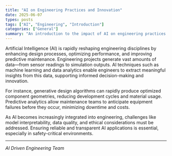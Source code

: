 ```yaml
---
title: "AI on Engineering Practices and Innovation"
date: 2025-06-07
types: posts
tags: ["AI", "Engineering", "Introduction"]
categories: ["General"]
summary: "An introduction to the impact of AI on engineering practices and innovation."
---
```


Artificial Intelligence (AI) is rapidly reshaping engineering disciplines by enhancing design processes, optimizing performance, and improving predictive maintenance. Engineering projects generate vast amounts of data—from sensor readings to simulation outputs. AI techniques such as machine learning and data analytics enable engineers to extract meaningful insights from this data, supporting informed decision-making and innovation.

For instance, generative design algorithms can rapidly produce optimized component geometries, reducing development cycles and material usage. Predictive analytics allow maintenance teams to anticipate equipment failures before they occur, minimizing downtime and costs.

As AI becomes increasingly integrated into engineering, challenges like model interpretability, data quality, and ethical considerations must be addressed. Ensuring reliable and transparent AI applications is essential, especially in safety-critical environments.

---

*AI Driven Engineering Team*
